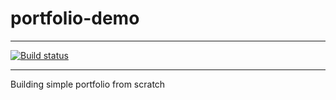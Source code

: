 # portfolio-demo

---

[![Build status](https://github.com/Jakub-Gembiak/portfolio-demo/workflows/Build/badge.svg)](https://github.com/Jakub-Gembiak/portfolio-demo/actions)

---

Building simple portfolio from scratch
